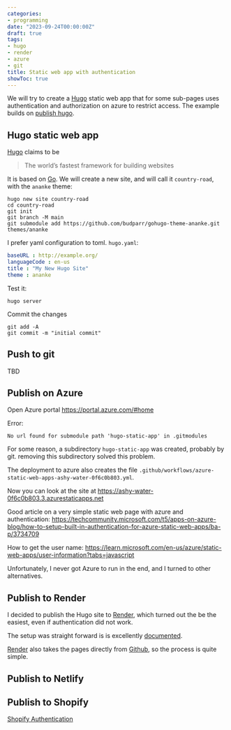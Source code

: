 ```yaml
---
categories:
- programming
date: "2023-09-24T00:00:00Z"
draft: true
tags:
- hugo
- render
- azure
- git
title: Static web app with authentication
showToc: true
---
```


We will try to create a [Hugo] static web app that for some sub-pages uses authentication and authorization on azure to restrict access. The example builds on [publish hugo][azure-hugo].

## Hugo static web app

[Hugo] claims to be 

> The world’s fastest framework for building websites

It is based on [Go]({{site.go_link}}). We will create a new site, and will call it `country-road`, with the `ananke` theme:

~~~~
hugo new site country-road
cd country-road
git init
git branch -M main
git submodule add https://github.com/budparr/gohugo-theme-ananke.git themes/ananke
~~~~

I prefer yaml configuration to toml. `hugo.yaml`:

~~~~yaml
baseURL : http://example.org/
languageCode : en-us
title : "My New Hugo Site"
theme : ananke
~~~~

Test it:

~~~~
hugo server
~~~~

Commit the changes

~~~~
git add -A
git commit -m "initial commit"
~~~~

## Push to git

TBD

## Publish on Azure

Open Azure portal <https://portal.azure.com/#home>

Error: 

    No url found for submodule path 'hugo-static-app' in .gitmodules
    
For some reason, a subdirectory `hugo-static-app` was created, probably by git. removing this subdirectory solved this problem.

The deployment to azure also creates the file `.github/workflows/azure-static-web-apps-ashy-water-0f6c0b803.yml`.

Now you can look at the site at <https://ashy-water-0f6c0b803.3.azurestaticapps.net>

Good article on a very simple static web page with azure and authentication: <https://techcommunity.microsoft.com/t5/apps-on-azure-blog/how-to-setup-built-in-authentication-for-azure-static-web-apps/ba-p/3734709>

How to get the user name: <https://learn.microsoft.com/en-us/azure/static-web-apps/user-information?tabs=javascript>

Unfortunately, I never got Azure to run in the end, and I turned to other alternatives. 

## Publish to Render

I decided to publish the Hugo site to [Render], which turned out the be the easiest, even if authentication did not work.

The setup was straight forward is is excellently [documented](https://render.com/docs/deploy-hugo). 

[Render] also takes the pages directly from [Github](https://github.com), so the process is quite simple.

## Publish to Netlify


## Publish to Shopify

[Shopify Authentication](https://shopify.dev/docs/apps/auth)


[Hugo]: https://gohugo.io
[azure-hugo]: https://learn.microsoft.com/en-us/azure/static-web-apps/publish-hugo
[host-azure]: https://gohugo.io/hosting-and-deployment/hosting-on-azure-static-web-apps/

[authentication]: https://learn.microsoft.com/en-us/azure/static-web-apps/authentication-authorization
[Render]: https://dashboard.render.com/

